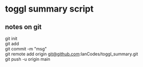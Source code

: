# toggl summary script  

## notes on git  
git init  
git add <file>  
git commit -m "msg"  
git remote add origin git@github.com:IanCodes/toggl_summary.git  
git push -u origin main  


